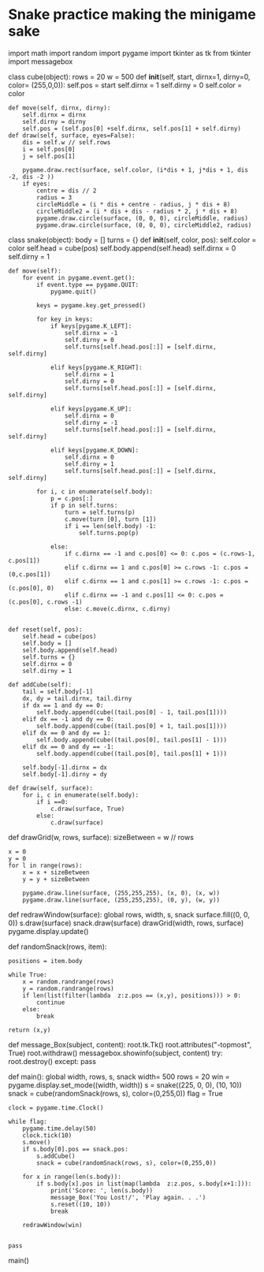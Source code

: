 # Snake practice making the minigame sake


import math
import random
import pygame
import tkinter as tk
from tkinter import messagebox

class cube(object):
    rows = 20
    w = 500
    def __init__(self, start, dirnx=1, dirny=0, color= (255,0,0)):
        self.pos = start
        self.dirnx = 1
        self.dirny = 0
        self.color = color

    def move(self, dirnx, dirny):
        self.dirnx = dirnx
        self.dirny = dirny
        self.pos = (self.pos[0] +self.dirnx, self.pos[1] + self.dirny)
    def draw(self, surface, eyes=False):
        dis = self.w // self.rows
        i = self.pos[0]
        j = self.pos[1]

        pygame.draw.rect(surface, self.color, (i*dis + 1, j*dis + 1, dis -2, dis -2 ))
        if eyes:
            centre = dis // 2
            radius = 3
            circleMiddle = (i * dis + centre - radius, j * dis + 8)
            circleMiddle2 = (i * dis + dis - radius * 2, j * dis + 8)
            pygame.draw.circle(surface, (0, 0, 0), circleMiddle, radius)
            pygame.draw.circle(surface, (0, 0, 0), circleMiddle2, radius)


class snake(object):
    body = []
    turns = {}
    def __init__(self, color, pos):
        self.color = color
        self.head = cube(pos)
        self.body.append(self.head)
        self.dirnx = 0
        self.dirny = 1

    def move(self):
        for event in pygame.event.get():
            if event.type == pygame.QUIT:
                pygame.quit()

            keys = pygame.key.get_pressed()

            for key in keys:
                if keys[pygame.K_LEFT]:
                    self.dirnx = -1
                    self.dirny = 0
                    self.turns[self.head.pos[:]] = [self.dirnx, self.dirny]

                elif keys[pygame.K_RIGHT]:
                    self.dirnx = 1
                    self.dirny = 0
                    self.turns[self.head.pos[:]] = [self.dirnx, self.dirny]

                elif keys[pygame.K_UP]:
                    self.dirnx = 0
                    self.dirny = -1
                    self.turns[self.head.pos[:]] = [self.dirnx, self.dirny]

                elif keys[pygame.K_DOWN]:
                    self.dirnx = 0
                    self.dirny = 1
                    self.turns[self.head.pos[:]] = [self.dirnx, self.dirny]

            for i, c in enumerate(self.body):
                p = c.pos[:]
                if p in self.turns:
                    turn = self.turns(p)
                    c.move(turn [0], turn [1])
                    if i == len(self.body) -1:
                        self.turns.pop(p)

                else:
                    if c.dirnx == -1 and c.pos[0] <= 0: c.pos = (c.rows-1, c.pos[1])
                    elif c.dirnx == 1 and c.pos[0] >= c.rows -1: c.pos = (0,c.pos[1])
                    elif c.dirnx == 1 and c.pos[1] >= c.rows -1: c.pos = (c.pos[0], 0)
                    elif c.dirnx == -1 and c.pos[1] <= 0: c.pos = (c.pos[0], c.rows -1)
                    else: c.move(c.dirnx, c.dirny)


    def reset(self, pos):
        self.head = cube(pos)
        self.body = []
        self.body.append(self.head)
        self.turns = {}
        self.dirnx = 0
        self.dirny = 1

    def addCube(self):
        tail = self.body[-1]
        dx, dy = tail.dirnx, tail.dirny
        if dx == 1 and dy == 0:
            self.body.append(cube((tail.pos[0] - 1, tail.pos[1])))
        elif dx == -1 and dy == 0:
            self.body.append(cube((tail.pos[0] + 1, tail.pos[1])))
        elif dx == 0 and dy == 1:
            self.body.append(cube((tail.pos[0], tail.pos[1] - 1)))
        elif dx == 0 and dy == -1:
            self.body.append(cube((tail.pos[0], tail.pos[1] + 1)))

        self.body[-1].dirnx = dx
        self.body[-1].dirny = dy

    def draw(self, surface):
        for i, c in enumerate(self.body):
            if i ==0:
                c.draw(surface, True)
            else:
                c.draw(surface)

def drawGrid(w, rows, surface):
    sizeBetween = w // rows

    x = 0
    y = 0
    for l in range(rows):
        x = x + sizeBetween
        y = y + sizeBetween

        pygame.draw.line(surface, (255,255,255), (x, 0), (x, w))
        pygame.draw.line(surface, (255,255,255), (0, y), (w, y))


def redrawWindow(surface):
    global rows, width, s, snack
    surface.fill((0, 0, 0))
    s.draw(surface)
    snack.draw(surface)
    drawGrid(width, rows, surface)
    pygame.display.update()

def randomSnack(rows, item):

    positions = item.body

    while True:
        x = random.randrange(rows)
        y = random.randrange(rows)
        if len(list(filter(lambda  z:z.pos == (x,y), positions))) > 0:
            continue
        else:
            break

    return (x,y)

def message_Box(subject, content):
    root.tk.Tk()
    root.attributes("-topmost", True)
    root.withdraw()
    messagebox.showinfo(subject, content)
    try:
        root.destroy()
    except:
        pass

def main():
    global width, rows, s, snack
    width= 500
    rows = 20
    win = pygame.display.set_mode((width, width))
    s = snake((225, 0, 0), (10, 10))
    snack = cube(randomSnack(rows, s), color=(0,255,0))
    flag = True

    clock = pygame.time.Clock()

    while flag:
        pygame.time.delay(50)
        clock.tick(10)
        s.move()
        if s.body[0].pos == snack.pos:
            s.addCube()
            snack = cube(randomSnack(rows, s), color=(0,255,0))

        for x in range(len(s.body)):
            if s.body[x].pos in list(map(lambda  z:z.pos, s.body[x+1:])):
                print('Score: ', len(s.body))
                message_Box('You Lost!/', 'Play again. . .')
                s.reset((10, 10))
                break

        redrawWindow(win)


    pass
main()
